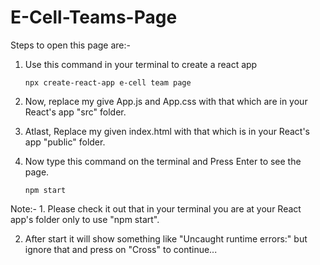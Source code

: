 # E-Cell-Teams-Page
Steps to open this page are:-
1. Use this command in your terminal to create a react app

       npx create-react-app e-cell team page
2. Now, replace my give App.js and App.css with that which are in your React's app "src" folder.
3. Atlast, Replace my given index.html with that which is in your React's app "public" folder.
4. Now type this command on the terminal and Press Enter to see the page.

       npm start

Note:- 1. Please check it out that in your terminal you are at your React app's folder only to use "npm start".

2. After start it will show something like "Uncaught runtime errors:" but ignore that and press on "Cross" to continue...
       
